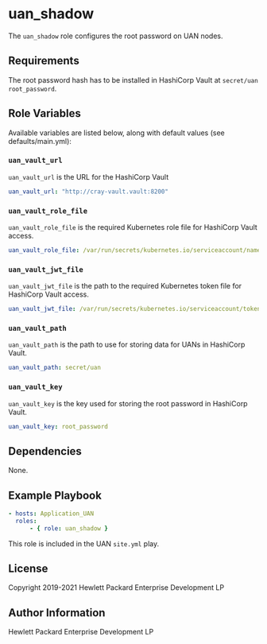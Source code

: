 uan_shadow
==========

The `uan_shadow` role configures the root password on UAN nodes.

Requirements
------------

The root password hash has to be installed in HashiCorp Vault at `secret/uan root_password`.

Role Variables
--------------

Available variables are listed below, along with default values (see defaults/main.yml):

### `uan_vault_url`

`uan_vault_url` is the URL for the HashiCorp Vault

```yaml
uan_vault_url: "http://cray-vault.vault:8200"
```

### `uan_vault_role_file`

`uan_vault_role_file` is the required Kubernetes role file for HashiCorp Vault access.

```yaml
uan_vault_role_file: /var/run/secrets/kubernetes.io/serviceaccount/namespace
```

### `uan_vault_jwt_file`

`uan_vault_jwt_file` is the path to the required Kubernetes token file for HashiCorp Vault access.

```yaml
uan_vault_jwt_file: /var/run/secrets/kubernetes.io/serviceaccount/token
```

### `uan_vault_path`

`uan_vault_path` is the path to use for storing data for UANs in HashiCorp Vault.

```yaml
uan_vault_path: secret/uan
```

### `uan_vault_key`

`uan_vault_key` is the key used for storing the root password in HashiCorp Vault.

```yaml
uan_vault_key: root_password
```

Dependencies
------------

None.

Example Playbook
----------------

```yaml
- hosts: Application_UAN
  roles:
      - { role: uan_shadow }
```

This role is included in the UAN `site.yml` play.

License
-------

Copyright 2019-2021 Hewlett Packard Enterprise Development LP

Author Information
------------------

Hewlett Packard Enterprise Development LP